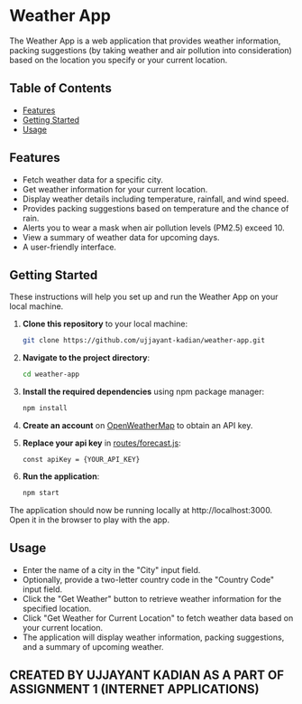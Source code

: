 # Weather App

The Weather App is a web application that provides weather information, packing suggestions (by taking weather and air pollution into consideration) based on the location you specify or your current location.

## Table of Contents

- [Features](#features)
- [Getting Started](#getting-started)
- [Usage](#usage)

## Features

- Fetch weather data for a specific city.
- Get weather information for your current location.
- Display weather details including temperature, rainfall, and wind speed.
- Provides packing suggestions based on temperature and the chance of rain.
- Alerts you to wear a mask when air pollution levels (PM2.5) exceed 10.
- View a summary of weather data for upcoming days.
- A user-friendly interface.

## Getting Started

These instructions will help you set up and run the Weather App on your local machine.

1. **Clone this repository** to your local machine:

   ```bash
   git clone https://github.com/ujjayant-kadian/weather-app.git

   ```

2. **Navigate to the project directory**:

   ```bash
   cd weather-app

   ```

3. **Install the required dependencies** using npm package manager:

   ```bash
   npm install

   ```

4. **Create an account** on [OpenWeatherMap](https://openweathermap.org/) to obtain an API key.

5. **Replace your api key** in [routes/forecast.js](https://github.com/ujjayant-kadian/weather-app/blob/main/routes/forecastRoutes.js):

   `const apiKey = {YOUR_API_KEY} `

6. **Run the application**:

   ```bash
   npm start
   ```

The application should now be running locally at http://localhost:3000. Open it in the browser to play with the app.

## Usage

- Enter the name of a city in the "City" input field.
- Optionally, provide a two-letter country code in the "Country Code" input field.
- Click the "Get Weather" button to retrieve weather information for the specified location.
- Click "Get Weather for Current Location" to fetch weather data based on your current location.
- The application will display weather information, packing suggestions, and a summary of upcoming weather.


## CREATED BY UJJAYANT KADIAN AS A PART OF ASSIGNMENT 1 (INTERNET APPLICATIONS)
